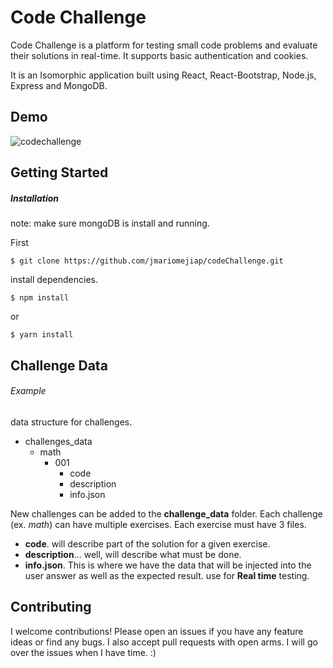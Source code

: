 # Code Challenge

Code Challenge is a platform for testing small code problems and evaluate their solutions
in real-time. It supports basic authentication and cookies.

It is an Isomorphic application built using React, React-Bootstrap, Node.js, Express and MongoDB.


## Demo

![codechallenge](https://user-images.githubusercontent.com/22829270/39161998-327fedb6-4728-11e8-9ef7-5258024605db.gif)




## Getting Started

##### Installation

note: make sure mongoDB is install and running.


First
```
$ git clone https://github.com/jmariomejiap/codeChallenge.git
```

install dependencies.
```
$ npm install 
```
or 
```
$ yarn install
```



## Challenge Data

###### Example
data structure for challenges.

* challenges_data
  - math
    - 001
      - code
      - description
      - info.json


New challenges can be added to the **challenge_data** folder. 
Each challenge (ex. _math_) can have multiple exercises.
Each exercise must have 3 files.
* **code**. will describe part of the solution for a given exercise.
* **description**... well, will describe what must be done.
* **info.json**. This is where we have the data that will be injected into the user answer as well as the expected result. use for **Real time** testing.

## Contributing
I welcome contributions! Please open an issues if you have any feature ideas or find any bugs. I also accept pull requests with open arms. I will go over the issues when I have time. :)




